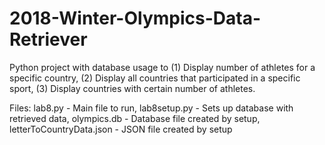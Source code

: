 # 2018-Winter-Olympics-Data-Retriever
Python project with database usage to (1) Display number of athletes for a specific country, (2) Display all countries that participated in a specific sport, (3) Display countries with certain number of athletes. 
 
 Files:
 	lab8.py - Main file to run,
  lab8setup.py - Sets up database with retrieved data,
  olympics.db - Database file created by setup,
  letterToCountryData.json - JSON file created by setup
